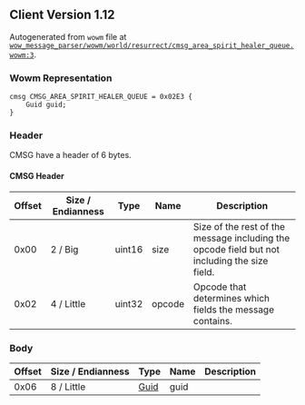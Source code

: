 ## Client Version 1.12

Autogenerated from `wowm` file at [`wow_message_parser/wowm/world/resurrect/cmsg_area_spirit_healer_queue.wowm:3`](https://github.com/gtker/wow_messages/tree/main/wow_message_parser/wowm/world/resurrect/cmsg_area_spirit_healer_queue.wowm#L3).

### Wowm Representation
```rust,ignore
cmsg CMSG_AREA_SPIRIT_HEALER_QUEUE = 0x02E3 {
    Guid guid;
}
```
### Header
CMSG have a header of 6 bytes.

#### CMSG Header
| Offset | Size / Endianness | Type   | Name   | Description |
| ------ | ----------------- | ------ | ------ | ----------- |
| 0x00   | 2 / Big           | uint16 | size   | Size of the rest of the message including the opcode field but not including the size field.|
| 0x02   | 4 / Little        | uint32 | opcode | Opcode that determines which fields the message contains.|
### Body
| Offset | Size / Endianness | Type | Name | Description |
| ------ | ----------------- | ---- | ---- | ----------- |
| 0x06 | 8 / Little | [Guid](../spec/packed-guid.md) | guid |  |

